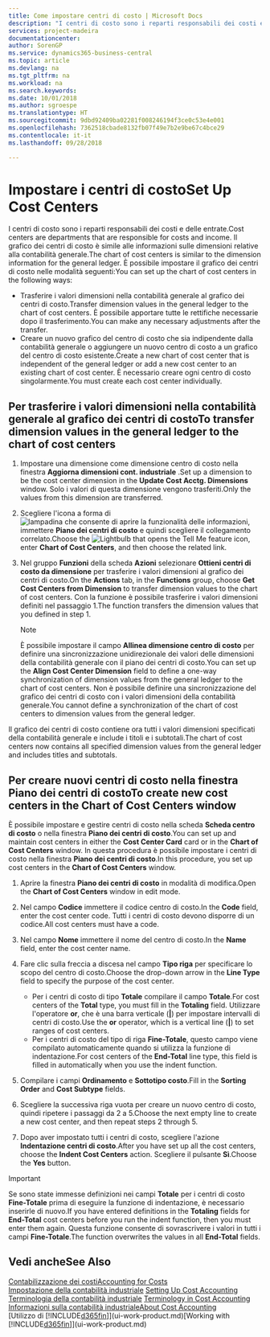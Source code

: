 ```yaml
---
title: Come impostare centri di costo | Microsoft Docs
description: "I centri di costo sono i reparti responsabili dei costi e delle entrate. Il grafico dei centri di costo è simile alle informazioni sulle dimensioni relative alla contabilità generale."
services: project-madeira
documentationcenter: 
author: SorenGP
ms.service: dynamics365-business-central
ms.topic: article
ms.devlang: na
ms.tgt_pltfrm: na
ms.workload: na
ms.search.keywords: 
ms.date: 10/01/2018
ms.author: sgroespe
ms.translationtype: HT
ms.sourcegitcommit: 9dbd92409ba02281f008246194f3ce0c53e4e001
ms.openlocfilehash: 7362518cbade8132fb07f49e7b2e9be67c4bce29
ms.contentlocale: it-it
ms.lasthandoff: 09/28/2018

---
```

# <a name="set-up-cost-centers"></a><span data-ttu-id="cd617-104">Impostare i centri di costo</span><span class="sxs-lookup"><span data-stu-id="cd617-104">Set Up Cost Centers</span></span>
<span data-ttu-id="cd617-105">I centri di costo sono i reparti responsabili dei costi e delle entrate.</span><span class="sxs-lookup"><span data-stu-id="cd617-105">Cost centers are departments that are responsible for costs and income.</span></span> <span data-ttu-id="cd617-106">Il grafico dei centri di costo è simile alle informazioni sulle dimensioni relative alla contabilità generale.</span><span class="sxs-lookup"><span data-stu-id="cd617-106">The chart of cost centers is similar to the dimension information for the general ledger.</span></span> <span data-ttu-id="cd617-107">È possibile impostare il grafico dei centri di costo nelle modalità seguenti:</span><span class="sxs-lookup"><span data-stu-id="cd617-107">You can set up the chart of cost centers in the following ways:</span></span>  

-   <span data-ttu-id="cd617-108">Trasferire i valori dimensioni nella contabilità generale al grafico dei centri di costo.</span><span class="sxs-lookup"><span data-stu-id="cd617-108">Transfer dimension values in the general ledger to the chart of cost centers.</span></span> <span data-ttu-id="cd617-109">È possibile apportare tutte le rettifiche necessarie dopo il trasferimento.</span><span class="sxs-lookup"><span data-stu-id="cd617-109">You can make any necessary adjustments after the transfer.</span></span>  
-   <span data-ttu-id="cd617-110">Creare un nuovo grafico del centro di costo che sia indipendente dalla contabilità generale o aggiungere un nuovo centro di costo a un grafico del centro di costo esistente.</span><span class="sxs-lookup"><span data-stu-id="cd617-110">Create a new chart of cost center that is independent of the general ledger or add a new cost center to an existing chart of cost center.</span></span> <span data-ttu-id="cd617-111">È necessario creare ogni centro di costo singolarmente.</span><span class="sxs-lookup"><span data-stu-id="cd617-111">You must create each cost center individually.</span></span>  

## <a name="to-transfer-dimension-values-in-the-general-ledger-to-the-chart-of-cost-centers"></a><span data-ttu-id="cd617-112">Per trasferire i valori dimensioni nella contabilità generale al grafico dei centri di costo</span><span class="sxs-lookup"><span data-stu-id="cd617-112">To transfer dimension values in the general ledger to the chart of cost centers</span></span>  
1.  <span data-ttu-id="cd617-113">Impostare una dimensione come dimensione centro di costo nella finestra **Aggiorna dimensioni cont. industriale** .</span><span class="sxs-lookup"><span data-stu-id="cd617-113">Set up a dimension to be the cost center dimension in the **Update Cost Acctg. Dimensions** window.</span></span> <span data-ttu-id="cd617-114">Solo i valori di questa dimensione vengono trasferiti.</span><span class="sxs-lookup"><span data-stu-id="cd617-114">Only the values from this dimension are transferred.</span></span>  
2.  <span data-ttu-id="cd617-115">Scegliere l'icona a forma di ![lampadina che consente di aprire la funzionalità delle informazioni](media/ui-search/search_small.png "Informazioni sull'operazione che si desidera eseguire"), immettere **Piano dei centri di costo** e quindi scegliere il collegamento correlato.</span><span class="sxs-lookup"><span data-stu-id="cd617-115">Choose the ![Lightbulb that opens the Tell Me feature](media/ui-search/search_small.png "Tell me what you want to do") icon, enter **Chart of Cost Centers**, and then choose the related link.</span></span>  
3.  <span data-ttu-id="cd617-116">Nel gruppo **Funzioni** della scheda **Azioni** selezionare **Ottieni centri di costo da dimensione** per trasferire i valori dimensioni al grafico dei centri di costo.</span><span class="sxs-lookup"><span data-stu-id="cd617-116">On the **Actions** tab, in the **Functions** group, choose **Get Cost Centers from Dimension** to transfer dimension values to the chart of cost centers.</span></span> <span data-ttu-id="cd617-117">Con la funzione è possibile trasferire i valori dimensioni definiti nel passaggio 1.</span><span class="sxs-lookup"><span data-stu-id="cd617-117">The function transfers the dimension values that you defined in step 1.</span></span>  

    > [!NOTE]  
    >  <span data-ttu-id="cd617-118">È possibile impostare il campo **Allinea dimensione centro di costo** per definire una sincronizzazione unidirezionale dei valori delle dimensioni della contabilità generale con il piano dei centri di costo.</span><span class="sxs-lookup"><span data-stu-id="cd617-118">You can set up the **Align Cost Center Dimension**  field to define a one-way synchronization of dimension values from the general ledger to the chart of cost centers.</span></span> <span data-ttu-id="cd617-119">Non è possibile definire una sincronizzazione del grafico dei centri di costo con i valori dimensioni della contabilità generale.</span><span class="sxs-lookup"><span data-stu-id="cd617-119">You cannot define a synchronization of the chart of cost centers to dimension values from the general ledger.</span></span>  

<span data-ttu-id="cd617-120">Il grafico dei centri di costo contiene ora tutti i valori dimensioni specificati della contabilità generale e include i titoli e i subtotali.</span><span class="sxs-lookup"><span data-stu-id="cd617-120">The chart of cost centers now contains all specified dimension values from the general ledger and includes titles and subtotals.</span></span>  

## <a name="to-create-new-cost-centers-in-the-chart-of-cost-centers-window"></a><span data-ttu-id="cd617-121">Per creare nuovi centri di costo nella finestra Piano dei centri di costo</span><span class="sxs-lookup"><span data-stu-id="cd617-121">To create new cost centers in the Chart of Cost Centers window</span></span>  
<span data-ttu-id="cd617-122">È possibile impostare e gestire centri di costo nella scheda **Scheda centro di costo** o nella finestra **Piano dei centri di costo**.</span><span class="sxs-lookup"><span data-stu-id="cd617-122">You can set up and maintain cost centers in either the **Cost Center Card** card or in the **Chart of Cost Centers** window.</span></span> <span data-ttu-id="cd617-123">In questa procedura è possibile impostare i centri di costo nella finestra  **Piano dei centri di costo**.</span><span class="sxs-lookup"><span data-stu-id="cd617-123">In this procedure, you set up cost centers in the **Chart of Cost Centers** window.</span></span>  

1. <span data-ttu-id="cd617-124">Aprire la finestra **Piano dei centri di costo** in modalità di modifica.</span><span class="sxs-lookup"><span data-stu-id="cd617-124">Open the **Chart of Cost Centers** window in edit mode.</span></span>  
2. <span data-ttu-id="cd617-125">Nel campo  **Codice** immettere il codice centro di costo.</span><span class="sxs-lookup"><span data-stu-id="cd617-125">In the **Code** field, enter the cost center code.</span></span> <span data-ttu-id="cd617-126">Tutti i centri di costo devono disporre di un codice.</span><span class="sxs-lookup"><span data-stu-id="cd617-126">All cost centers must have a code.</span></span>  
3. <span data-ttu-id="cd617-127">Nel campo **Nome** immettere il nome del centro di costo.</span><span class="sxs-lookup"><span data-stu-id="cd617-127">In the **Name** field, enter the cost center name.</span></span>  
4. <span data-ttu-id="cd617-128">Fare clic sulla freccia a discesa nel campo **Tipo riga** per specificare lo scopo del centro di costo.</span><span class="sxs-lookup"><span data-stu-id="cd617-128">Choose the drop-down arrow in the **Line Type** field to specify the purpose of the cost center.</span></span>  

    - <span data-ttu-id="cd617-129">Per i centri di costo di tipo **Totale** compilare il campo **Totale**.</span><span class="sxs-lookup"><span data-stu-id="cd617-129">For cost centers of the **Total** type, you must fill in the **Totaling** field.</span></span> <span data-ttu-id="cd617-130">Utilizzare l'operatore **or**, che è una barra verticale (**&#124;**) per impostare intervalli di centri di costo.</span><span class="sxs-lookup"><span data-stu-id="cd617-130">Use the **or** operator, which is a vertical line (**&#124;**) to set ranges of cost centers.</span></span>  
    - <span data-ttu-id="cd617-131">Per i centri di costo del tipo di riga **Fine-Totale**, questo campo viene compilato automaticamente quando si utilizza la funzione di indentazione.</span><span class="sxs-lookup"><span data-stu-id="cd617-131">For cost centers of the **End-Total** line type, this field is filled in automatically when you use the indent function.</span></span>  
5.  <span data-ttu-id="cd617-132">Compilare i campi **Ordinamento** e **Sottotipo costo**.</span><span class="sxs-lookup"><span data-stu-id="cd617-132">Fill in the **Sorting Order** and **Cost Subtype** fields.</span></span>  
6.  <span data-ttu-id="cd617-133">Scegliere la successiva riga vuota per creare un nuovo centro di costo, quindi ripetere i passaggi da 2 a 5.</span><span class="sxs-lookup"><span data-stu-id="cd617-133">Choose the next empty line to create a new cost center, and then repeat steps 2 through 5.</span></span>  
7.  <span data-ttu-id="cd617-134">Dopo aver impostato tutti i centri di costo, scegliere l'azione **Indentazione centri di costo**.</span><span class="sxs-lookup"><span data-stu-id="cd617-134">After you have set up all the cost centers, choose the **Indent Cost Centers** action.</span></span> <span data-ttu-id="cd617-135">Scegliere il pulsante **Sì**.</span><span class="sxs-lookup"><span data-stu-id="cd617-135">Choose the **Yes** button.</span></span>  

> [!IMPORTANT]  
>  <span data-ttu-id="cd617-136">Se sono state immesse definizioni nei campi **Totale** per i centri di costo **Fine-Totale** prima di eseguire la funzione di indentazione, è necessario inserirle di nuovo.</span><span class="sxs-lookup"><span data-stu-id="cd617-136">If you have entered definitions in the **Totaling** fields for **End-Total** cost centers before you run the indent function, then you must enter them again.</span></span> <span data-ttu-id="cd617-137">Questa funzione consente di sovrascrivere i valori in tutti i campi **Fine-Totale**.</span><span class="sxs-lookup"><span data-stu-id="cd617-137">The function overwrites the values in all **End-Total** fields.</span></span>  

## <a name="see-also"></a><span data-ttu-id="cd617-138">Vedi anche</span><span class="sxs-lookup"><span data-stu-id="cd617-138">See Also</span></span>  
[<span data-ttu-id="cd617-139">Contabilizzazione dei costi</span><span class="sxs-lookup"><span data-stu-id="cd617-139">Accounting for Costs</span></span>](finance-manage-cost-accounting.md)  
<span data-ttu-id="cd617-140">[Impostazione della contabilità industriale](finance-set-up-cost-accounting.md) </span><span class="sxs-lookup"><span data-stu-id="cd617-140">[Setting Up Cost Accounting](finance-set-up-cost-accounting.md) </span></span>  
<span data-ttu-id="cd617-141">[Terminologia della contabilità industriale](finance-terminology-in-cost-accounting.md) </span><span class="sxs-lookup"><span data-stu-id="cd617-141">[Terminology in Cost Accounting](finance-terminology-in-cost-accounting.md) </span></span>  
[<span data-ttu-id="cd617-142">Informazioni sulla contabilità industriale</span><span class="sxs-lookup"><span data-stu-id="cd617-142">About Cost Accounting</span></span>](finance-about-cost-accounting.md)  
<span data-ttu-id="cd617-143">[Utilizzo di [!INCLUDE[d365fin](includes/d365fin_md.md)]](ui-work-product.md)</span><span class="sxs-lookup"><span data-stu-id="cd617-143">[Working with [!INCLUDE[d365fin](includes/d365fin_md.md)]](ui-work-product.md)</span></span>

